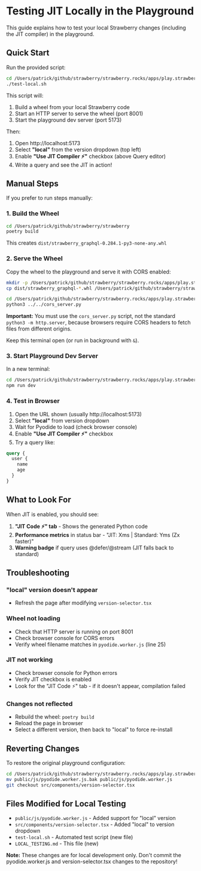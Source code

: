 # Testing JIT Locally in the Playground

This guide explains how to test your local Strawberry changes (including the JIT compiler) in the playground.

## Quick Start

Run the provided script:

```bash
cd /Users/patrick/github/strawberry/strawberry.rocks/apps/play.strawberry.rocks
./test-local.sh
```

This script will:

1. Build a wheel from your local Strawberry code
2. Start an HTTP server to serve the wheel (port 8001)
3. Start the playground dev server (port 5173)

Then:

1. Open http://localhost:5173
2. Select **"local"** from the version dropdown (top left)
3. Enable **"Use JIT Compiler ⚡"** checkbox (above Query editor)
4. Write a query and see the JIT in action!

## Manual Steps

If you prefer to run steps manually:

### 1. Build the Wheel

```bash
cd /Users/patrick/github/strawberry/strawberry
poetry build
```

This creates `dist/strawberry_graphql-0.284.1-py3-none-any.whl`

### 2. Serve the Wheel

Copy the wheel to the playground and serve it with CORS enabled:

```bash
mkdir -p /Users/patrick/github/strawberry/strawberry.rocks/apps/play.strawberry.rocks/public/dist
cp dist/strawberry_graphql-*.whl /Users/patrick/github/strawberry/strawberry.rocks/apps/play.strawberry.rocks/public/dist/

cd /Users/patrick/github/strawberry/strawberry.rocks/apps/play.strawberry.rocks/public/dist
python3 ../../cors_server.py
```

**Important:** You must use the `cors_server.py` script, not the standard `python3 -m http.server`, because browsers require CORS headers to fetch files from different origins.

Keep this terminal open (or run in background with `&`).

### 3. Start Playground Dev Server

In a new terminal:

```bash
cd /Users/patrick/github/strawberry/strawberry.rocks/apps/play.strawberry.rocks
npm run dev
```

### 4. Test in Browser

1. Open the URL shown (usually http://localhost:5173)
2. Select **"local"** from version dropdown
3. Wait for Pyodide to load (check browser console)
4. Enable **"Use JIT Compiler ⚡"** checkbox
5. Try a query like:

```graphql
query {
  user {
    name
    age
  }
}
```

## What to Look For

When JIT is enabled, you should see:

1. **"JIT Code ⚡" tab** - Shows the generated Python code
2. **Performance metrics** in status bar - "JIT: Xms | Standard: Yms (Zx faster)"
3. **Warning badge** if query uses @defer/@stream (JIT falls back to standard)

## Troubleshooting

### "local" version doesn't appear

- Refresh the page after modifying `version-selector.tsx`

### Wheel not loading

- Check that HTTP server is running on port 8001
- Check browser console for CORS errors
- Verify wheel filename matches in `pyodide.worker.js` (line 25)

### JIT not working

- Check browser console for Python errors
- Verify JIT checkbox is enabled
- Look for the "JIT Code ⚡" tab - if it doesn't appear, compilation failed

### Changes not reflected

- Rebuild the wheel: `poetry build`
- Reload the page in browser
- Select a different version, then back to "local" to force re-install

## Reverting Changes

To restore the original playground configuration:

```bash
cd /Users/patrick/github/strawberry/strawberry.rocks/apps/play.strawberry.rocks
mv public/js/pyodide.worker.js.bak public/js/pyodide.worker.js
git checkout src/components/version-selector.tsx
```

## Files Modified for Local Testing

- `public/js/pyodide.worker.js` - Added support for "local" version
- `src/components/version-selector.tsx` - Added "local" to version dropdown
- `test-local.sh` - Automated test script (new file)
- `LOCAL_TESTING.md` - This file (new)

**Note:** These changes are for local development only. Don't commit the pyodide.worker.js and version-selector.tsx changes to the repository!
